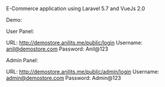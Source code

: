 E-Commerce application using Laravel 5.7 and  VueJs 2.0

Demo:

User Panel:

URL: http://demostore.anilits.me/public/login
Username: anil@demostore.com
Password: Anil@123


Admin Panel:

URL: http://demostore.anilits.me/public/admin/login
Username: admin@demostore.com
Password: Admin@123



